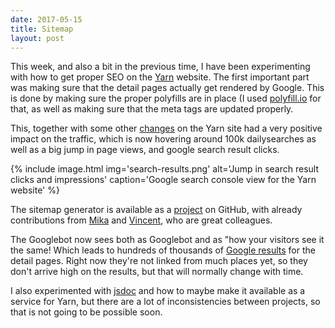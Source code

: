 ```yaml
---
date: 2017-05-15
title: Sitemap
layout: post
---
```

This week, and also a bit in the previous time, I have been experimenting with how to get proper SEO on 
the [Yarn](https://yarnpkg.com) website. The first important part was making sure that the detail pages
actually get rendered by Google. This is done by making sure the proper polyfills are in place (I used
[polyfill.io](https://polyfill.io) for that, as well as making sure that the meta tags are updated properly.

This, together with some other [changes](https://github.com/yarnpkg/website/pulls?utf8=✓&q=is%3Apr%20author%3AHaroenv%20is%3Aclosed%20created%3A%3E2017-04-17)
on the Yarn site had a very positive impact on the traffic, which is now hovering around 100k dailysearches
as well as a big jump in page views, and google search result clicks.

{% include 
  image.html
  img='search-results.png'
  alt='Jump in search result clicks and impressions'
  caption='Google search console view for the Yarn website'
%}

The sitemap generator is available as a [project](https://github.com/algolia/algolia-sitemap) on GitHub, 
with already contributions from [Mika](https://github.com/mikaa123) and [Vincent](https://github.com/vvo),
who are great colleagues.

The Googlebot now sees both as Googlebot and as "how your visitors see it the same! Which leads to 
hundreds of thousands of [Google results](https://www.google.com/search?&q=site:yarnpkg.com/en/package/)
for the detail pages. Right now they're not linked from much places yet, so they don't arrive high on
the results, but that will normally change with time.

I also experimented with [jsdoc](https://github.com/Haroenv/jsdoc-aas) and how to maybe make it available as
a service for Yarn, but there are a lot of inconsistencies between projects, so that is not going to be
possible soon.
